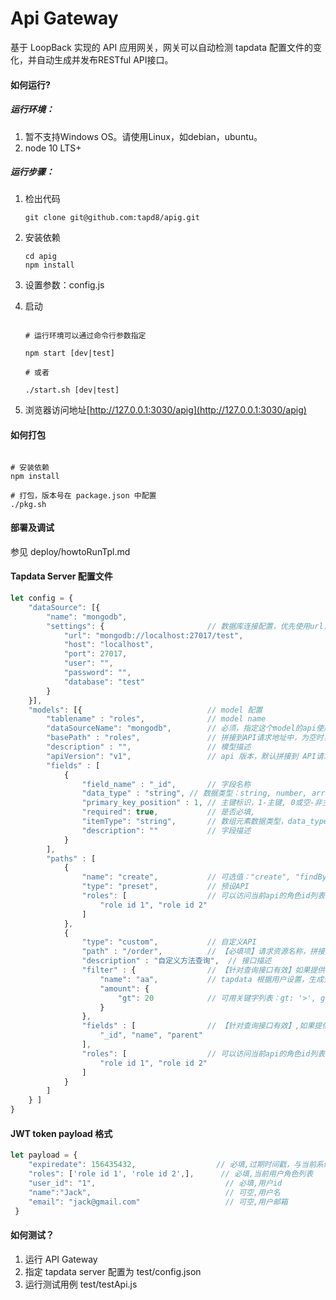 # Api Gateway

基于 LoopBack 实现的 API 应用网关，网关可以自动检测 tapdata 配置文件的变化，并自动生成并发布RESTful API接口。 

#### 如何运行?

##### 运行环境：
1. 暂不支持Windows OS。请使用Linux，如debian，ubuntu。
2. node 10 LTS+

##### 运行步骤：
1. 检出代码
	```shell
	git clone git@github.com:tapd8/apig.git
	```

2. 安装依赖
	```shell
	cd apig
	npm install
	```
3. 设置参数：config.js
4. 启动
	```shell
	
	# 运行环境可以通过命令行参数指定
	
	npm start [dev|test]
	
	# 或者
	
	./start.sh [dev|test]
	```

5. 浏览器访问地址[http://127.0.0.1:3030/apig](http://127.0.0.1:3030/apig)

#### 如何打包

```shell

# 安装依赖
npm install

# 打包，版本号在 package.json 中配置
./pkg.sh 

```

#### 部署及调试

参见 deploy/howtoRunTpl.md

####  Tapdata Server 配置文件

```javascript
let config = {
	"dataSource": [{
		"name": "mongodb",
		"settings": { 						// 数据库连接配置，优先使用url，url为空时使用其他参数拼接
			"url": "mongodb://localhost:27017/test",
			"host": "localhost",
			"port": 27017,
			"user": "",
			"password": "",
			"database": "test"
		}
	}],
	"models": [{							// model 配置
		"tablename" : "roles",				// model name
		"dataSourceName": "mongodb",		// 必须，指定这个model的api使用那个数据源 
		"basePath" : "roles",				// 拼接到API请求地址中，为空时，默认取值 model name
		"description" : "",					// 模型描述
		"apiVersion": "v1",					// api 版本，默认拼接到 API请求地址中: /api/${apiVersion}/${basePath}
		"fields" : [
			{
				"field_name" : "_id",		// 字段名称
				"data_type" : "string",	// 数据类型：string, number, array
				"primary_key_position" : 1,	// 主键标识，1-主键, 0或空-非主键
				"required": true, 			// 是否必填,
				"itemType": "string",		// 数组元素数据类型，data_type 为 Array 时有效
				"description": ""			// 字段描述
			}
		],
		"paths" : [
			{
				"name": "create",			// 可选值："create", "findById", "updateById", "deleteById", "findPage"
				"type": "preset", 			// 预设API
				"roles": [					// 可以访问当前api的角色id列表
					"role id 1", "role id 2"
				]
			},
			{
				"type": "custom",			// 自定义API
				"path" : "/order",			// 【必填项】请求资源名称，拼接后的REST API URL 为： /api/${apiVersion}/${basePath}/order
				"description" : "自定义方法查询",	// 接口描述
				"filter" : {				// 【针对查询接口有效】如果提供，将会对这个API所有的数据库查询应用此查询条件，与用户查询条件 and 组合
					"name": "aa",			// tapdata 根据用户设置，生成查询条件；主要目的是保留前端灵活性
					"amount": {
						"gt": 20			// 可用关键字列表：gt: '>', gte: '>=', ne: '!=', lt: '<', lte: '<=', like: 'LIKE', nlike: 'NOT LIKE', inq: 'IN', nin: 'NOT IN'
					}
				},
				"fields" : [				// 【针对查询接口有效】,如果提供，查询结果只包含指定的字段
					"_id", "name", "parent"
				],
				"roles": [					// 可以访问当前api的角色id列表
					"role id 1", "role id 2"
				]
			}
		]
	} ]
}

```

#### JWT token payload 格式
```javascript
let payload = {
	"expiredate": 156435432,                  // 必填,过期时间戳，与当前系统时间比较，小于系统时间时，认定为过期
	"roles": ['role id 1', 'role id 2',],      // 必填,当前用户角色列表
	"user_id": "1",								// 必填,用户id
	"name":"Jack",								// 可空,用户名
	"email": "jack@gmail.com"					// 可空,用户邮箱
 }
```

#### 如何测试？

1. 运行 API Gateway
2. 指定 tapdata server 配置为 test/config.json
3. 运行测试用例 test/testApi.js
